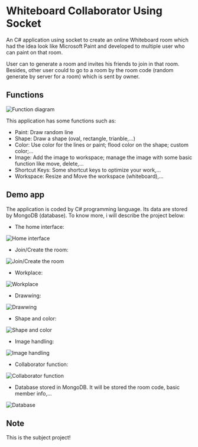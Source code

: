 # Whiteboard Collaborator Using Socket

An C# application using socket to create an online Whiteboard room which had the idea look like Microsoft Paint and developed to multiple user who can paint on that room.

User can to generate a room and invites his friends to join in that room. Besides, other user could to go to a room by the room code (random generate by server for a room) which is sent by owner.

## Functions

![Function diagram](images/diagram.png)

This application has some functions such as:
- Paint: Draw random line
- Shape: Draw a shape (oval, rectangle, trianble,...)
- Color: Use color for the lines or paint; flood color on the shape; custom color;...
- Image: Add the image to workspace; manage the image with some basic function like move, delete,...
- Shortcut Keys: Some shortcut keys to optimize your work,...
- Workspace: Resize and Move the workspace (whiteboard),...

## Demo app
The application is coded by C# programming language. Its data are stored by MongoDB (database). To know more, i will describe the project below:
- The home interface:

![Home interface](images/home.png)

- Join/Create the room:

![Join/Create the room](images/join-create.png)

- Workplace:

![Workplace](images/workplace.png)

- Drawwing:

![Drawwing](images/draw.png)

- Shape and color:

![Shape and color](images/shape.png)

- Image handling: 

![Image handling](images/image.png)

- Collaborator function:

![Collaborator function](images/collaborator.png)

- Database stored in MongoDB. It will be stored the room code, basic member info,...

![Database](images/mongodb.png)

## Note
This is the subject project!
